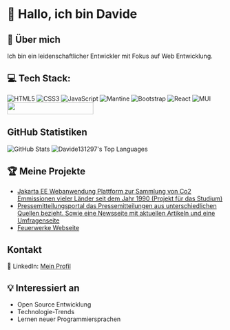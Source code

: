 # 👋 Hallo, ich bin Davide

## 🌟 Über mich
Ich bin ein leidenschaftlicher Entwickler mit Fokus auf Web Entwicklung.
## 💻 Tech Stack:

![HTML5](https://img.shields.io/badge/html5-%23E34F26.svg?style=for-the-badge&logo=html5&logoColor=white) ![CSS3](https://img.shields.io/badge/css3-%231572B6.svg?style=for-the-badge&logo=css3&logoColor=white) ![JavaScript](https://img.shields.io/badge/javascript-%23323330.svg?style=for-the-badge&logo=javascript&logoColor=%23F7DF1E) ![Mantine](https://img.shields.io/badge/Mantine-ffffff?style=for-the-badge&logo=Mantine&logoColor=339af0) ![Bootstrap](https://img.shields.io/badge/bootstrap-%238511FA.svg?style=for-the-badge&logo=bootstrap&logoColor=white) ![React](https://img.shields.io/badge/react-%2320232a.svg?style=for-the-badge&logo=react&logoColor=%2361DAFB) ![MUI](https://img.shields.io/badge/MUI-%230081CB.svg?style=for-the-badge&logo=mui&logoColor=white) <img src="https://firebase.google.com/images/lockup.svg" width="200" height="28">


## GitHub Statistiken

![GitHub Stats](https://github-readme-stats.vercel.app/api?username=Davide131297&show_icons=true) ![Davide131297's Top Languages](https://github-readme-stats.vercel.app/api/top-langs/?username=Davide131297&theme=default&show_icons=true&hide_border=true&layout=compact)

## 🏆 Meine Projekte
- [Jakarta EE Webanwendung Plattform zur Sammlung von Co2 Emmissionen vieler Länder seit dem Jahr 1990 (Projekt für das Studium)](https://github.com/Davide131297/Fallstudie_IPWA02-01)
- [Pressemitteilungsportal das Pressemitteilungen aus unterschiedlichen Quellen bezieht. Sowie eine Newsseite mit aktuellen Artikeln und eine Umfragenseite](https://github.com/Davide131297/new-pressemitteilungen-next)
- [Feuerwerke Webseite](https://github.com/Davide131297/Feuerwerk-Website)
## Kontakt

💼 LinkedIn: [Mein Profil](https://www.linkedin.com/in/davide-chiffi/)

## 💡 Interessiert an
- Open Source Entwicklung
- Technologie-Trends
- Lernen neuer Programmiersprachen
